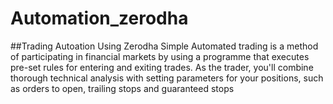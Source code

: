 # Automation_zerodha

##Trading Autoation Using Zerodha Simple 
Automated trading is a method of participating in financial markets by using a programme that executes pre-set rules for entering and exiting trades. 
As the trader, you'll combine thorough technical analysis with setting parameters for your positions, such as orders to open, 
trailing stops and guaranteed stops
